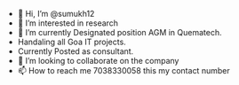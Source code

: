 - 👋 Hi, I’m @sumukh12
- 👀 I’m interested in research 
- 🌱 I’m currently Designated position AGM in Quematech.
-    Handaling all Goa IT projects.
-    Currently Posted as consultant.
- 💞️ I’m looking to collaborate on the company
- 📫 How to reach me 7038330058 this my contact number

<!---
sumukh12/sumukh12 is a ✨ special ✨ repository because its `README.md` (this file) appears on your GitHub profile.
You can click the Preview link to take a look at your changes.
--->
